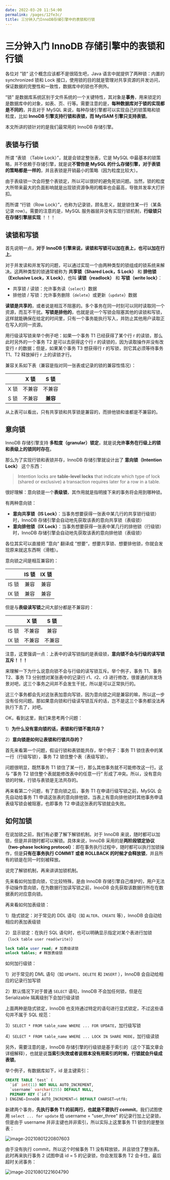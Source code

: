 ```yaml
---
date: 2022-03-20 11:54:00
permalink: /pages/12fe3c/
title: 三分钟入门InnoDB存储引擎中的表锁和行锁
---
```

# 三分钟入门 InnoDB 存储引擎中的表锁和行锁

各位对 ”锁“ 这个概念应该都不是很陌生吧，Java 语言中就提供了两种锁：内置的 synchronized 锁和 Lock 接口，使用锁的目的就是管理对共享资源的并发访问，保证数据的完整性和一致性，数据库中的锁也不例外。

“锁" 是数据库系统区别于文件系统的一个关键特性，其对象是**事务**，用来锁定的是数据库中的对象，如表、页、行等。需要注意的是，**每种数据库对于锁的实现都是不同的**，并且对于 MySQL 来说，每种存储引擎都可以实现自己的锁策略和锁粒度，比如 **InnoDB 引擎支持行锁和表锁，而 MyISAM 引擎只支持表锁**。

本文所讲的锁针对的是我们最常用的 InnoDB 存储引擎。

## 表锁与行锁

所谓 “表锁 （Table Lock）”，就是会锁定整张表，它是 MySQL 中最基本的锁策略，并不依赖于存储引擎，就是说**不管你是 MySQL 的什么存储引擎，对于表锁的策略都是一样的**，并且表锁是开销最小的策略（因为粒度比较大）。

由于表级锁一次会将整个表锁定，所以可以很好的避免死锁问题。当然，锁的粒度大所带来最大的负面影响就是出现锁资源争用的概率也会最高，导致并发率大打折扣。

而所谓 “行锁（Row Lock）”，也称为记录锁，顾名思义，就是锁住某一行（某条记录 row）。需要的注意的是，MySQL 服务器层并没有实现行锁机制，**行级锁只在存储引擎层实现** ！！！

## 读锁和写锁

首先说明一点，**对于 InnoDB 引擎来说，读锁和写锁可以加在表上，也可以加在行上**。

对于并发读和并发写的问题，可以通过实现一个由两种类型的锁组成的锁系统来解决。这两种类型的锁通常被称为 **共享锁（Shared Lock，S Lock）** 和 **排他锁（Exclusive Lock，X Lock）**，也叫 **读锁（readlock）** 和 **写锁（write lock）**：

- 共享锁 / 读锁：允许事务读（`select`）数据
- 排他锁 / 写锁：允许事务删除（`delete`）或更新（`update`）数据

**读锁是共享的**，或者说是相互不阻塞的。多个事务在同一时刻可以同时读取同一个资源，而互不干扰。**写锁是排他的**，也就是说一个写锁会阻塞其他的读锁和写锁，这样就能确保在给定的时间里，只有一个事务能执行写入，并防止其他用户读取正在写入的同一资源。

用行级读写锁来举个例子吧：如果一个事务 T1 已经获得了某个行 r 的读锁，那么此时另外的一个事务 T2 是可以去获得这个行 r 的读锁的，因为读取操作并没有改变行 r 的数据；但是，如果某个事务 T3 想获得行 r 的写锁，则它其必须等待事务 T1、T2 释放掉行 r 上的读锁才行。

兼容关系如下表（兼容是指对同一张表或记录的锁的兼容性情况）：

|      |  X 锁  |   S 锁   |
| :--: | :----: | :------: |
| X 锁 | 不兼容 |  不兼容  |
| S 锁 | 不兼容 | **兼容** |

从上表可以看出，只有共享锁和共享锁是兼容的，而排他锁和谁都是不兼容的。

## 意向锁

InnoDB 存储引擎支持 **多粒度（granular）锁定**，就是说**允许事务在行级上的锁和表级上的锁同时存在**。

那么为了实现行锁和表锁并存，InnoDB 存储引擎就设计出了 **意向锁（Intention Lock）** 这个东西：

> Intention locks are **table-level locks** that indicate which type of lock (shared or exclusive) a transaction requires later for a row in a table. 

很好理解：意向锁是一个**表级锁**，其作用就是指明接下来的事务将会用到哪种锁。

有两种意向锁：

- **意向共享锁（IS Lock）**：当事务想要获得一张表中某几行的共享锁行级锁）时，InnoDB 存储引擎会自动地先获取该表的意向共享锁（表级锁）
- **意向排他锁（IX Lock）**：当事务想要获得一张表中某几行的排他锁（行级锁）时，InnoDB 存储引擎会自动地先获取该表的意向排他锁（表级锁）

各位其实可以直接把 ”意向“ 翻译成 ”想要“，想要共享锁、想要排他锁，你就会发现原来就这东西啊（滑稽）。

意向锁之间是相互兼容的：

|       | IS 锁 | IX 锁 |
| :---: | :---: | :---: |
| IS 锁 | 兼容  | 兼容  |
| IX 锁 | 兼容  | 兼容  |

但是与**表级读写锁**之间大部分都是不兼容的：

|       |  X 锁  |  S 锁  |
| :---: | :----: | :----: |
| IS 锁 | 不兼容 |  兼容  |
| IX 锁 | 不兼容 | 不兼容 |

注意，这里强调一点：上表中的读写锁指的是表级锁，**意向锁不会与行级的读写锁互斥！！！**

来理解一下为什么说意向锁不会与行级的读写锁互斥。举个例子，事务 T1、事务 T2、事务 T3 分别想对某张表中的记录行 r1、r2、r3 进行修改，很普通的并发场景对吧，这三个事务之间并不会发生干扰，所以是可以正常执行的。

这三个事务都会先对这张表加意向写锁，因为意向锁之间是兼容的嘛，所以这一步没有任何问题。那如果意向锁和行级读写锁互斥的话，岂不是这三个事务都没法再执行下去了，对吧。



OK，看到这里，我们来思考两个问题：

1）**为什么没有意向锁的话，表锁和行锁不能共存？**

2）**意向锁是如何让表锁和行锁共存的？**

首先来看第一个问题，假设行锁和表锁能共存，举个例子：事务 T1 锁住表中的某一行（行级写锁），事务 T2 锁住整个表（表级写锁）。

问题很明显，既然事务 T1 锁住了某一行，那么其他事务就不可能修改这一行。这与 ”事务 T2 锁住整个表就能修改表中的任意一行“ 形成了冲突。所以，没有意向锁的时候，行锁与表锁是无法共存的。

再来看第二个问题，有了意向锁之后，事务 T1 在申请行级写锁之前，MySQL 会先自动给事务 T1 申请这张表的意向排他锁，当表上有意向排他锁时其他事务申请表级写锁会被阻塞，也即事务 T2 申请这张表的写锁就会失败。

## 如何加锁

在说加锁之前，我们有必要了解下解锁机制。对于 InnoDB 来说，随时都可以加锁，但是并非随时都可以解锁。具体来说，InnoDB 采用的是**两阶段锁定协议（two-phase locking protocol）**：即在事务执行过程中，随时都可以执行加锁操作，但是**只有在事务执行 COMMIT 或者 ROLLBACK 的时候才会释放锁**，并且所有的锁是在同一时刻被释放。

说完了解锁机制，再来讲讲加锁机制。

先来看如何加意向锁，它比较特殊，是由 InnoDB 存储引擎自己维护的，用户无法手动操作意向锁，在为数据行加读写锁之前，InooDB 会先获取该数据行所在在数据表的对应意向锁。

再来看如何加表级锁：

1）隐式锁定：对于常见的 DDL 语句（如 `ALTER`、`CREATE` 等），InnoDB 会自动给相应的表加表级锁

2）显示锁定：在执行 SQL 语句时，也可以明确显示指定对某个表进行加锁（`lock table user read(write)`）

```sql
lock table user read; # 加表级读锁
unlock tables; # 释放表级锁
```

如何加行级锁：

1）对于常见的 DML 语句（如 `UPDATE`、`DELETE` 和 `INSERT` ），InnoDB 会自动给相应的记录行加写锁

2）默认情况下对于普通 `SELECT` 语句，InnoDB 不会加任何锁，但是在 Serializable 隔离级别下会加行级读锁

上面两种是隐式锁定，InnoDB 也支持通过特定的语句进行显式锁定，不过这些语句并不属于 SQL 规范：

3）`SELECT * FROM table_name WHERE ... FOR UPDATE`，加行级写锁

4）`SELECT * FROM table_name WHERE ... LOCK IN SHARE MODE`，加行级读锁



另外，需要注意的是，InnoDB 存储引擎的行级锁是基于索引的（这个下篇文章会详细解释），也就是说**当索引失效或者说根本没有用索引的时候，行锁就会升级成表锁**。

举个例子，有数据库如下，id 是主键索引：

```sql
CREATE TABLE `test` (
  `id` int(11) NOT NULL AUTO_INCREMENT,
  `username` varchar(255) DEFAULT NULL,
  PRIMARY KEY (`id`)
) ENGINE=InnoDB AUTO_INCREMENT=6 DEFAULT CHARSET=utf8;
```

新建两个事务，**先执行事务 T1 的前两行，也就是不要执行 commit**。我们试图使用 `select ... for update` 给 username = "user_three" 的记录行加上记录锁，但是由于 username 并非主键也并非索引，所以实际上这里事务 T1 锁住的是整张表：

![image-20210801220807603](https://cs-wiki.oss-cn-shanghai.aliyuncs.com/img/20210801220807.png)

由于没有执行 commit，所以这个时候事务 T1 没有释放锁，并且锁住了整张表。此时再来执行事务 2 试图申请 id = 5 的记录锁，你会发现事务 T2 会卡住，最后超时关闭事务：

![image-20210801221604790](https://cs-wiki.oss-cn-shanghai.aliyuncs.com/img/20210801221604.png)
